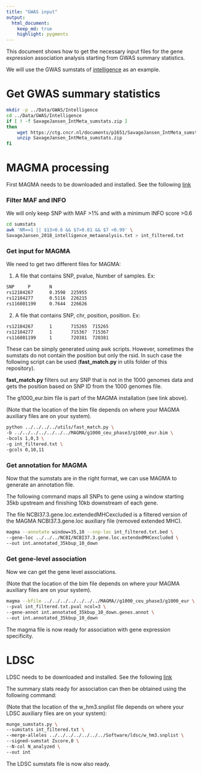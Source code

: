 ```yaml
---
title: "GWAS input"
output: 
  html_document:
    keep_md: true
    highlight: pygments
---
```


This document shows how to get the necessary input files for the gene expression association analysis starting from GWAS summary statistics.

We will use the GWAS sumstats of [intelligence](https://www.nature.com/articles/s41588-018-0152-6) as an example.

# Get GWAS summary statistics


```bash
mkdir -p ../Data/GWAS/Intelligence
cd ../Data/GWAS/Intelligence
if [ ! -f SavageJansen_IntMeta_sumstats.zip ]
then
    wget https://ctg.cncr.nl/documents/p1651/SavageJansen_IntMeta_sumstats.zip
    unzip SavageJansen_IntMeta_sumstats.zip
fi
```

# MAGMA processing

First MAGMA needs to be downloaded and installed. See the following [link](https://ctg.cncr.nl/software/magma)

### Filter MAF and INFO

We will only keep SNP with MAF >1% and with a minimum INFO score >0.6


```bash
cd sumstats
awk 'NR==1 || $13>0.6 && $7>0.01 && $7 <0.99' \
SavageJansen_2018_intelligence_metaanalysis.txt > int_filtered.txt
```

### Get input for MAGMA

We need to get two different files for MAGMA:

1) A file that contains SNP, pvalue, Number of samples. Ex:


```bash
SNP     P       N
rs12184267      0.3598  225955
rs12184277      0.5116  226215
rs116801199     0.7644  226626
```

2) A file that contains SNP, chr, position, position. Ex:


```bash
rs12184267      1       715265  715265
rs12184277      1       715367  715367
rs116801199     1       720381  720381
```

These can be simply generated using awk scripts. However, sometimes the sumstats do not contain the position but only the rsid. In such case the following script can be used (**fast_match.py** in utils folder of this repository). 

**fast_match.py** filters out any SNP that is not in the 1000 genomes data and gets the position based on SNP ID from the 1000 genomes file.

The g1000_eur.bim file is part of the MAGMA installation (see link above).

(Note that the location of the bim file depends on where your MAGMA auxiliary files are on your system).

```bash
python ../../../../utils/fast_match.py \
-b ../../../../../../../MAGMA/g1000_ceu_phase3/g1000_eur.bim \
-bcols 1,0,3 \
-g int_filtered.txt \
-gcols 0,10,11
```

### Get annotation for MAGMA

Now that the sumstats are in the right format, we can use MAGMA to generate an annotation file. 

The following command maps all SNPs to gene using a window starting 35kb upstream and finishing 10kb downstream of each gene.

The file NCBI37.3.gene.loc.extendedMHCexcluded is a filtered version of the MAGMA NCBI37.3.gene.loc auxiliary file (removed extended MHC).


```bash
magma --annotate window=35,10 --snp-loc int_filtered.txt.bed \
--gene-loc ../../../NCBI/NCBI37.3.gene.loc.extendedMHCexcluded \
--out int.annotated_35kbup_10_down
```

### Get gene-level association

Now we can get the gene level associations. 

(Note that the location of the bim file depends on where your MAGMA auxiliary files are on your system).


```bash
magma --bfile ../../../../../../../MAGMA//g1000_ceu_phase3/g1000_eur \
--pval int_filtered.txt.pval ncol=3 \
--gene-annot int.annotated_35kbup_10_down.genes.annot \
--out int.annotated_35kbup_10_down
```

The magma file is now ready for association with gene expression specificity.

# LDSC

LDSC needs to be downloaded and installed. See the following [link](https://github.com/bulik/ldsc/wiki)

The summary stats ready for association can then be obtained using the following command:  

(Note that the location of the w_hm3.snplist file depends on where your LDSC auxiliary files are on your system):


```bash
munge_sumstats.py \
--sumstats int_filtered.txt \
--merge-alleles ../../../../../../../Software/ldsc/w_hm3.snplist \
--signed-sumstat Zscore,0 \
--N-col N_analyzed \
--out int
```

The LDSC sumstats file is now also ready.
